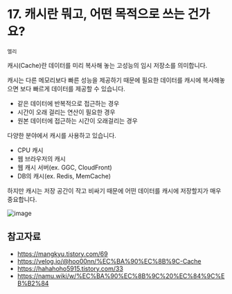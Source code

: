 # 17. 캐시란 뭐고, 어떤 목적으로 쓰는 건가요?

`엘리`

캐시(Cache)란 데이터를 미리 복사해 놓는 고성능의 임시 저장소를 의미합니다. 

캐시는 다른 메모리보다 빠른 성능을 제공하기 때문에 필요한 데이터를 캐시에 복사해놓으면 보다 빠르게 데이터를 제공할 수 있습니다. 
- 같은 데이터에 반복적으로 접근하는 경우
- 시간이 오래 걸리는 연산이 필요한 경우
- 원본 데이터에 접근하는 시간이 오래걸리는 경우  

다양한 분야에서 캐시를 사용하고 있습니다. 
- CPU 캐시
- 웹 브라우저의 캐시
- 웹 캐시 서버(ex. GGC, CloudFront)
- DB의 캐시(ex. Redis, MemCache)

하지만 캐시는 저장 공간이 작고 비싸기 때문에 어떤 데이터를 캐시에 저장할지가 매우 중요합니다. 

![image](https://user-images.githubusercontent.com/45311765/182028468-0c0617f2-75b9-48bd-8bce-ca8f2a8e191d.png)

## 참고자료
- https://mangkyu.tistory.com/69
- https://velog.io/@hoo00nn/%EC%BA%90%EC%8B%9C-Cache
- https://hahahoho5915.tistory.com/33
- https://namu.wiki/w/%EC%BA%90%EC%8B%9C%20%EC%84%9C%EB%B2%84
